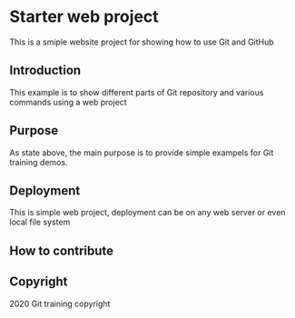 # Starter web project
This is a smiple website project for showing how to use Git and GitHub
## Introduction
This example is to show different parts of Git repository and various commands using a web project
## Purpose
As state above, the main purpose is to provide simple exampels for Git training demos.
## Deployment
This is simple web project, deployment can be on any web server or even local file system 
## How to contribute

## Copyright
2020 Git training copyright 